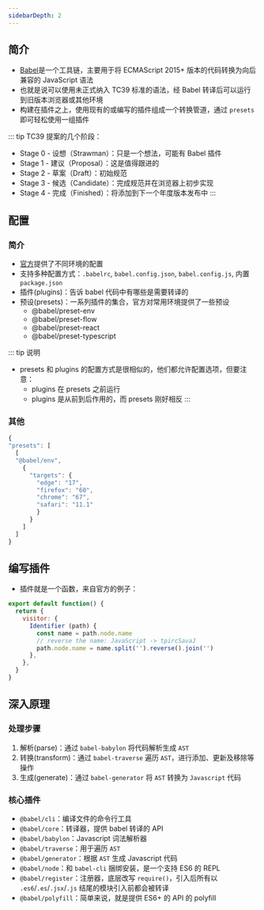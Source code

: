 ```yaml
---
sidebarDepth: 2
---
```


## 简介

+ [Babel](https://www.babeljs.cn/docs/)是一个工具链，主要用于将 ECMAScript 2015+ 版本的代码转换为向后兼容的 JavaScript 语法
+ 也就是说可以使用未正式纳入 TC39 标准的语法，经 Babel 转译后可以运行到旧版本浏览器或其他环境
+ 构建在插件之上，使用现有的或编写的插件组成一个转换管道，通过 `presets` 即可轻松使用一组插件


::: tip TC39 提案的几个阶段：
+ Stage 0 - 设想（Strawman）：只是一个想法，可能有 Babel 插件
+ Stage 1 - 建议（Proposal）：这是值得跟进的
+ Stage 2 - 草案（Draft）：初始规范
+ Stage 3 - 候选（Candidate）：完成规范并在浏览器上初步实现
+ Stage 4 - 完成（Finished）：将添加到下一个年度版本发布中
:::



## 配置

### 简介

+ [官方](https://www.babeljs.cn/setup)提供了不同环境的配置
+ 支持多种配置方式：`.babelrc`, `babel.config.json`, `babel.config.js`, 内置 `package.json`
+ 插件(plugins)：告诉 babel 代码中有哪些是需要转译的
+ 预设(presets)：一系列插件的集合，官方对常用环境提供了一些预设
  + @babel/preset-env
  + @babel/preset-flow
  + @babel/preset-react
  + @babel/preset-typescript


::: tip 说明
+ presets 和 plugins 的配置方式是很相似的，他们都允许配置选项，但要注意：
  + plugins 在 presets 之前运行
  + plugins 是从前到后作用的，而 presets 刚好相反
:::


### 其他

```js
{
"presets": [
  [
  "@babel/env",
    {
      "targets": {
        "edge": "17",
        "firefox": "60",
        "chrome": "67",
        "safari": "11.1"
        }
      }
    ]
  ]
}
```




## 编写插件

+ 插件就是一个函数，来自官方的例子：
```js
export default function() {
  return {
    visitor: {
      Identifier (path) {
        const name = path.node.name
        // reverse the name: JavaScript -> tpircSavaJ
        path.node.name = name.split('').reverse().join('')
      },
    },
  }
}
```




## 深入原理

### 处理步骤

1. 解析(parse)：通过 `babel-babylon` 将代码解析生成 `AST`
2. 转换(transform)：通过 `babel-traverse` 遍历 `AST`，进行添加、更新及移除等操作
3. 生成(generate)：通过 `babel-generator` 将 `AST` 转换为 `Javascript` 代码


### 核心插件

+ `@babel/cli`：编译文件的命令行工具
+ `@babel/core`：转译器，提供 babel 转译的 API
+ `@babel/babylon`：Javascript 词法解析器
+ `@babel/traverse`：用于遍历 `AST`
+ `@babel/generator`：根据 `AST` 生成 Javascript 代码
+ `@babel/node`：和 `babel-cli` 捆绑安装，是一个支持 ES6 的 REPL
+ `@babel/register`：注册器，底层改写 `require()`，引入后所有以 `.es6`/`.es`/`.jsx`/`.js` 结尾的模块引入前都会被转译
+ `@babel/polyfill`：简单来说，就是提供 ES6+ 的 API 的 polyfill
